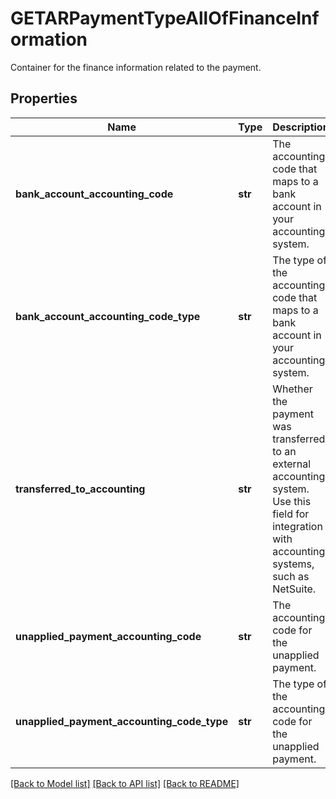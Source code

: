 # GETARPaymentTypeAllOfFinanceInformation

Container for the finance information related to the payment. 
## Properties
Name | Type | Description | Notes
------------ | ------------- | ------------- | -------------
**bank_account_accounting_code** | **str** | The accounting code that maps to a bank account in your accounting system.  | [optional] 
**bank_account_accounting_code_type** | **str** | The type of the accounting code that maps to a bank account in your accounting system.  | [optional] 
**transferred_to_accounting** | **str** | Whether the payment was transferred to an external accounting system. Use this field for integration with accounting systems, such as NetSuite.   | [optional] 
**unapplied_payment_accounting_code** | **str** | The accounting code for the unapplied payment.  | [optional] 
**unapplied_payment_accounting_code_type** | **str** | The type of the accounting code for the unapplied payment.  | [optional] 

[[Back to Model list]](../README.md#documentation-for-models) [[Back to API list]](../README.md#documentation-for-api-endpoints) [[Back to README]](../README.md)


